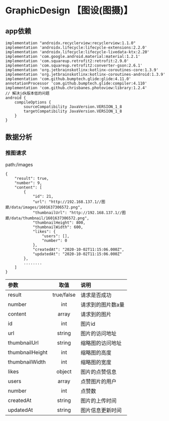 # GraphicDesign 【图设(图摄)】

## app依赖
```
implementation "androidx.recyclerview:recyclerview:1.1.0"
implementation 'androidx.lifecycle:lifecycle-extensions:2.2.0'
implementation 'androidx.lifecycle:lifecycle-livedata-ktx:2.20'
implementation 'com.google.android.material:material:1.2.1'
implementation 'com.squareup.retrofit2:retrofit:2.9.0'
implementation 'com.squareup.retrofit2:converter-gson:2.6.1'
implementation 'org.jetbrainskotlinx:kotlinx-coroutines-core:1.3.9'
implementation 'org.jetbrainskotlinx:kotlinx-coroutines-android:1.3.9'
implementation 'com.github.bumptech.glide:glide:4.11.0'
annotationProcessor 'com.github.bumptech.glide:compiler:4.110'
implementation 'com.github.chrisbanes.photoview:library:1.2.4'
// 解决jdk版本低的问题
android {
    compileOptions {
        sourceCompatibility JavaVersion.VERSION_1_8
        targetCompatibility JavaVersion.VERSION_1_8
    }
}
```

## 数据分析
### 推图请求
path:/images
```
{
    "result": true,
    "number": 9,
    "content": [
        {
            "id": 21,
            "url": "http://192.168.137.1//图廊/data/images/1601637306572.png",
            "thumbnailUrl": "http://192.168.137.1//图廊/data/thumbnail/1601637306572.png",
            "thumbnailHeight": 800,
            "thumbnailWidth": 600,
            "likes": {
                "users": [],
                "number": 0
            },
            "createdAt": "2020-10-02T11:15:06.000Z",
            "updatedAt": "2020-10-02T11:15:06.000Z"
        },
        ........
    ]
}
```
| 参数 | 取值 | 说明 |
| :---- | :----: | :---- |
| result | true/false | 请求是否成功 |
| number | int | 请求到的图片数a量 |
| content | array | 请求到的图片 |
| id | int | 图片id |
| url | string | 图片的访问地址 |
| thumbnailUrl | string | 缩略图的访问地址 |
| thumbnailHeight | int | 缩略图的高度 |
| thumbnailWidth | int | 缩略图的宽度 |
| likes | object | 图片的点赞信息 |
| users | array | 点赞图片的用户 |
| number | int | 点赞数 |
| createdAt | string | 图片的上传时间 |
| updatedAt | string | 图片信息更新时间 |
